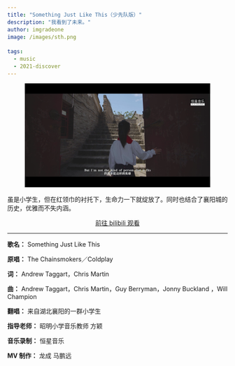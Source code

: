 ```yaml
---
title: "Something Just Like This（少先队版）"
description: "我看到了未来。"
author: imgradeone
image: /images/sth.png

tags:
  - music
  - 2021-discover
---
```


<figure class="full-bleed" markdown="1">

![](/images/sth.png)

</figure>

虽是小学生，但在红领巾的衬托下，生命力一下就绽放了。同时也结合了襄阳城的历史，优雅而不失内涵。

<div style="text-align: center">
  <p><a rel="nofollow noopener noreferrer" target="_blank" href="https://www.bilibili.com/video/BV1W4411E7zn" class="button">前往 bilibili 观看</a></p>
</div>

---

**歌名：** Something Just Like This

**原唱：** The Chainsmokers／Coldplay

**词：** Andrew Taggart，Chris Martin

**曲：** Andrew Taggart，Chris Martin，Guy Berryman，Jonny Buckland ，Will Champion

**翻唱：** 来自湖北襄阳的一群小学生

**指导老师：** 昭明小学音乐教师 方颖

**音乐录制：** 恒星音乐

**MV 制作：** 龙成 马鹏远

